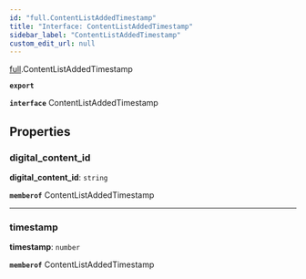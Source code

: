 ```yaml
---
id: "full.ContentListAddedTimestamp"
title: "Interface: ContentListAddedTimestamp"
sidebar_label: "ContentListAddedTimestamp"
custom_edit_url: null
---
```


[full](../namespaces/full.md).ContentListAddedTimestamp

**`export`**

**`interface`** ContentListAddedTimestamp

## Properties

### digital_content\_id

 **digital_content\_id**: `string`

**`memberof`** ContentListAddedTimestamp

___

### timestamp

 **timestamp**: `number`

**`memberof`** ContentListAddedTimestamp
